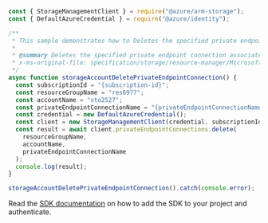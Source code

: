 ```javascript
const { StorageManagementClient } = require("@azure/arm-storage");
const { DefaultAzureCredential } = require("@azure/identity");

/**
 * This sample demonstrates how to Deletes the specified private endpoint connection associated with the storage account.
 *
 * @summary Deletes the specified private endpoint connection associated with the storage account.
 * x-ms-original-file: specification/storage/resource-manager/Microsoft.Storage/stable/2021-09-01/examples/StorageAccountDeletePrivateEndpointConnection.json
 */
async function storageAccountDeletePrivateEndpointConnection() {
  const subscriptionId = "{subscription-id}";
  const resourceGroupName = "res6977";
  const accountName = "sto2527";
  const privateEndpointConnectionName = "{privateEndpointConnectionName}";
  const credential = new DefaultAzureCredential();
  const client = new StorageManagementClient(credential, subscriptionId);
  const result = await client.privateEndpointConnections.delete(
    resourceGroupName,
    accountName,
    privateEndpointConnectionName
  );
  console.log(result);
}

storageAccountDeletePrivateEndpointConnection().catch(console.error);
```

Read the [SDK documentation](https://github.com/Azure/azure-sdk-for-js/blob/%40azure%2Farm-storage_17.2.1/sdk/storage/arm-storage/README.md) on how to add the SDK to your project and authenticate.
